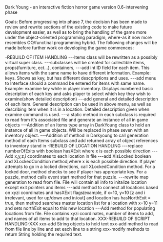 Dark Young - an interactive fiction horror game
version 0.6-intervening phase

Goals: Before progressing into phase 7, the decision has been made to review and rewrite sections of the existing code to make future development easier, as well as to bring the handling of the game more under the object-oriented programming paradigm, where-as it now more resembles OO/functinal programming hybrid. The following changes will be made before further work on developing the game commences:

-REBUILD OF ITEM HANDLING
---Items class will be rewritten as a possibly virtual super class.
---subclasses will be created for collectible items, props(furniture, ect...), containers,
---add int ID field for each item.  This allows items with the same name to have different information.  Example: keys.  Shows as key, but has different descpriptions and uses.
---add menu to Interface should a command be entered for items with same name. Example: examine key while in player inventory.  Displays numbered basic description of each key and asks player to select which key they wish to examine(show detailed description)
---add general and detailed description of each item.  General description can be used in above menu, as well as describing item when it is in a location. Detailed description given when examine command is used.
---a static method in each subclass is required to read from it's associated file and generate an instance of all in game objects
---Addition of an Items type array in DarkYoung class to hold an instance of all in game objects.  Will be replaced in phase seven with an inventory object.
---Addition of method in Darkyoung to call generation method of each Items subclass and add returned array of object references to inventory stand in
-REBUILD OF LOCATION HANDLING
---replace numberOfExits with boolean hasXExit where x is each possible direction
---Add x,y,z,i coordinates to each location in file
---add XisLocked boolean and XLockedCondition method,where x is each possible direction. If player attempts to go in a locked directions, call XLockedCondition method. For a locked door, method checks to see if player has appropriate key.  For a puzzle, method calls event start method for that puzzle.
---rewrite map generation to read from file. File will contain all info to initalize location except exit pointers and items
---add method to connect all locations based on xyzi coordinates and hasXExit flags(example, if x=10, y=10 [z and i irrelevant, used for up/down and in/out] and location has hasNorthExit = true, then method searches master location list for a location with x=10 y=11 and sets northExit equal to this new location
---Add method for populating locations from file. File contains xyzi coordinates, number of items to add, and names of all items to add to that location.
XXX-REBUILD OF SCRIPT HANDLING-XXX
xxx-add String objects to hold text 
xxx-add method to read from file line by line and set each line to a string
xxx-modify methods to return String holding the required text. 
